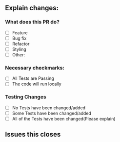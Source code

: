 ## Explain changes:


### What does this PR do?
- [ ] Feature
- [ ] Bug fix
- [ ] Refactor
- [ ] Styling
- [ ] Other:

### Necessary checkmarks:
- [ ] All Tests are Passing
- [ ] The code will run locally

### Testing Changes
- [ ] No Tests have been changed/added
- [ ] Some Tests have been changed/added
- [ ] All of the Tests have been changed(Please explain)

## Issues this closes 
